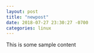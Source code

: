 ```yaml
---
layout: post
title: "newpost"
date: 2018-07-27 23:30:27 -0700
categories: linux
---
```


This is some sample content

